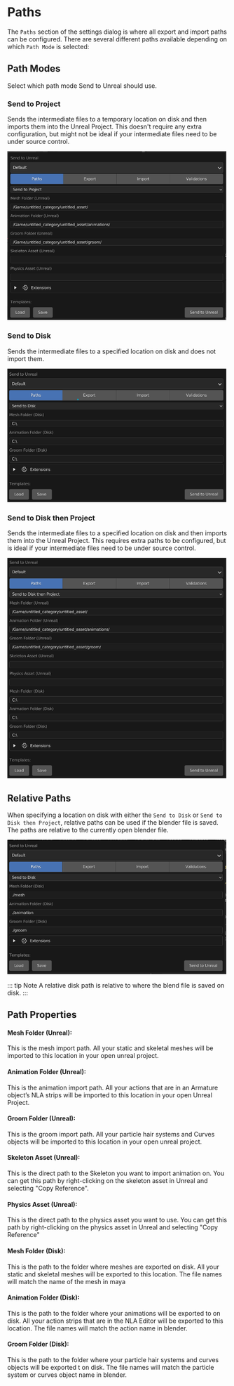 # Paths
The `Paths` section of the settings dialog is where all export and import paths can be configured.  There are several
different paths available depending on which `Path Mode` is selected:

## Path Modes
Select which path mode Send to Unreal should use.

### Send to Project
Sends the intermediate files to a temporary location on disk and then imports them into
the Unreal Project. This doesn't require any extra configuration, but might not be ideal if your intermediate files
need to be under source control.

<img src="./images/paths/1.png" alt="1" width="500"/>

### Send to Disk
Sends the intermediate files to a specified location on disk and does not import them.

<img src="./images/paths/2.png" alt="2" width="500"/>

### Send to Disk then Project
Sends the intermediate files to a specified location on disk and then imports them into
the Unreal Project. This requires extra paths to be configured, but is ideal if your intermediate files
need to be under source control.

<img src="./images/paths/3.png" alt="3" width="500"/>


## Relative Paths
When specifying a location on disk with either the `Send to Disk` or `Send to Disk then Project`, relative paths
can be used if the blender file is saved.  The paths are relative to the currently open blender file.

<img src="./images/paths/4.png" alt="4" width="500"/>

::: tip Note
  A relative disk path is relative to where the blend file is saved on disk.
:::

## Path Properties
#### Mesh Folder (Unreal):
This is the mesh import path. All your static and skeletal meshes will be imported to this location in your open
unreal project.

#### Animation Folder (Unreal):
This is the animation import path. All your actions that are in an Armature object’s NLA strips will be imported to
this location in your open Unreal Project.

#### Groom Folder (Unreal):
This is the groom import path. All your particle hair systems and Curves objects will be imported to this location in
your open unreal project.

#### Skeleton Asset (Unreal):
This is the direct path to the Skeleton you want to import animation on. You can get this path by
right-clicking on the skeleton asset in Unreal and selecting "Copy Reference".

#### Physics Asset (Unreal):
This is the direct path to the physics asset you want to use. You can get this path by
right-clicking on the physics asset in Unreal and selecting "Copy Reference"

#### Mesh Folder (Disk):
This is the path to the folder where meshes are exported on disk. All your static and skeletal
meshes will be exported to this location. The file names will match the name of the mesh in maya

#### Animation Folder (Disk):
This is the path to the folder where your animations will be exported to on disk. All your action strips
that are in the NLA Editor will be exported to this location. The file names will match
the action name in blender.

#### Groom Folder (Disk):
This is the path to the folder where your particle hair systems and curves objects will be exported t on disk.
The file names will match the particle system or curves object name in blender.

